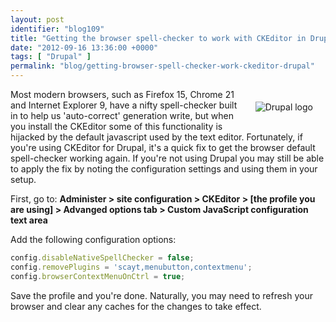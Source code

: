 ```yaml
---
layout: post
identifier: "blog109"
title: "Getting the browser spell-checker to work with CKEditor in Drupal"
date: "2012-09-16 13:36:00 +0000"
tags: [ "Drupal" ]
permalink: "blog/getting-browser-spell-checker-work-ckeditor-drupal"
---
```

<img src="/uploads/druplicon.small_.png" alt="Drupal logo" style="float:right;margin:20px;"/>Most modern browsers, such as Firefox 15, Chrome 21 and Internet Explorer 9, have a nifty spell-checker built in to help us 'auto-correct' generation write, but when you install the CKEditor some of this functionality is hijacked by the default javascript used by the text editor. Fortunately, if you're using CKEditor for Drupal, it's a quick fix to get the browser default spell-checker working again. If you're not using Drupal you may still be able to apply the fix by noting the configuration settings and using them in your setup.

First, go to: **Administer > site configuration > CKEditor > [the profile you are using] > Advanged options tab > Custom JavaScript configuration text area**

Add the following configuration options:

```javascript
config.disableNativeSpellChecker = false;
config.removePlugins = 'scayt,menubutton,contextmenu';
config.browserContextMenuOnCtrl = true;
```

Save the profile and you're done. Naturally, you may need to refresh your browser and clear any caches for the changes to take effect.